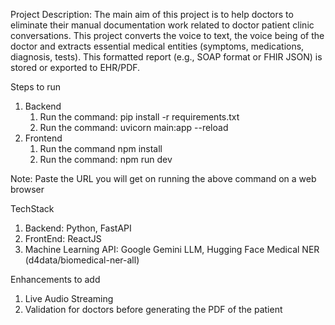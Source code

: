 Project Description: The main aim of this project is to help doctors to eliminate their manual documentation work related to doctor patient clinic conversations. This project converts the voice to text, the voice being of the doctor and extracts essential medical entities (symptoms, medications, diagnosis, tests). This formatted report (e.g., SOAP format or FHIR JSON) is stored or exported to EHR/PDF.

Steps to run
  1. Backend
     1. Run the command: pip install -r requirements.txt
     2. Run the command: uvicorn main:app --reload
  2. Frontend
     1. Run the command npm install
     2. Run the command: npm run dev
  
  Note: Paste the URL you will get on running the above command on a web browser

TechStack
  1. Backend: Python, FastAPI
  2. FrontEnd: ReactJS
  3. Machine Learning API: Google Gemini LLM, Hugging Face Medical NER (d4data/biomedical-ner-all)

Enhancements to add
  1.  Live Audio Streaming
  2.  Validation for doctors before generating the PDF of the patient
    

